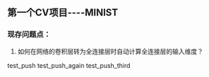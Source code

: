 ## 第一个CV项目----MINIST
### 现存问题点： 
1. 如何在网络的卷积层转为全连接层时自动计算全连接层的输入维度？

test_push
test_push_again
test_push_third